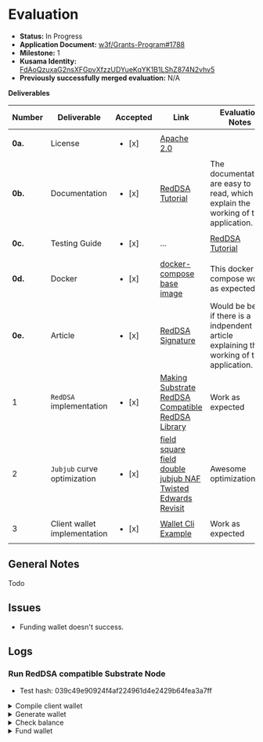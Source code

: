 # Evaluation

- **Status:** In Progress
- **Application Document:** [w3f/Grants-Program#1788](https://github.com/w3f/Grants-Program/blob/master/applications/zkwasm-rollups-transfer.md)
- **Milestone:** 1
- **Kusama Identity:** [FdAoQzuxaG2nsXFGpvXfzzUDYueKqYK1B1LShZ874N2vhv5](https://sub.id/FdAoQzuxaG2nsXFGpvXfzzUDYueKqYK1B1LShZ874N2vhv5)
- **Previously successfully merged evaluation:** N/A

**Deliverables**

| Number | Deliverable | Accepted | Link | Evaluation Notes |
| ------ | ----------- | -------- | ---- |----------------- |
| **0a.**| License |<ul><li>[x] </li></ul>| [Apache 2.0](https://github.com/KogarashiNetwork/Kogarashi/blob/master/LICENSE) | |
| **0b.** | Documentation |<ul><li>[x] </li></ul>|[RedDSA Tutorial](https://kogarashinetwork.github.io/Kogarashi/tutorial/reddsa_wallet/) | The documentations are easy to read, which explain the working of the application.|
| **0c.** | Testing Guide |<ul><li>[x] </li></ul>|...| [RedDSA Tutorial](https://kogarashinetwork.github.io/Kogarashi/tutorial/reddsa_wallet/)|
| **0d.** | Docker |<ul><li>[x] </li></ul>|[docker-compose](https://github.com/KogarashiNetwork/Kogarashi/blob/master/docker-compose.yml) [base image](https://github.com/KogarashiNetwork/Kogarashi/tree/master/docker)| This docker compose works as expected|
| **0e.** | Article |<ul><li>[x] </li></ul>|[RedDSA Signature](https://kogarashinetwork.github.io/Kogarashi/technical/reddsa_signature/)| Would be better if there is a indpendent article explaining the working of the application. |
| 1 | `RedDSA` implementation |<ul><li>[x] </li></ul>|[Making Substrate RedDSA Compatible](https://github.com/KogarashiNetwork/zksubstrate/compare/49a4103...95f493c) [RedDSA Library](https://github.com/KogarashiNetwork/Kogarashi/tree/master/primitive/redjubjub)| Work as expected|
| 2 | `Jubjub` curve optimization |<ul><li>[x] </li></ul>|[field square](https://github.com/KogarashiNetwork/Kogarashi/pull/64) [field double](https://github.com/KogarashiNetwork/Kogarashi/pull/63) [jubjub NAF](https://github.com/KogarashiNetwork/Kogarashi/pull/60) [Twisted Edwards Revisit](https://github.com/KogarashiNetwork/Kogarashi/pull/68) | Awesome optimization|
| 3 | Client wallet implementation |<ul><li>[x] </li></ul>|[Wallet Cli Example](https://github.com/KogarashiNetwork/Kogarashi/tree/master/node/client)| Work as expected|

## General Notes

Todo

## Issues

- Funding wallet doesn't success. 

## Logs

### Run RedDSA compatible Substrate Node

- Test hash: 039c49e90924f4af224961d4e2429b64fea3a7ff

<details>

<summary> Compile client wallet </summary>

```bash

    Finished dev [unoptimized + debuginfo] target(s) in 1.16s
     Running `/root/w3f/Kogarashi/node/target/debug/kogarashi-cli list`
Alice: 688aaf1bcc667d5d638ca77a043b840070d06c1a1debf62506aae982ba89916f (5ERn2yka...)
Bob: 5f663a5e6bf28e4662fdf1337ce7b97ac7ca882562f3232f4c42d3bfb8c8bf4a (5EDnmrtY...)
Charlie: fb095e55959f78cfb828b7a4a7cb5d457f5d7af9df2fa5c5d3d1c0dd24c3a3d4 (5HjrfBxH...)
Dave: 5db5aa498ce1a3464a77d2f53edbc0e8a10fae101274b9b4719e5fb532deac6b (5EBaGydF...)
Eve: a1b4b10611e8b0827f5a3391e5616745fb19f34ea4fac72c31f94c79df908139 (5FijF4Kw...)
Ferdie: a00cafbb660c4b8a61699287412d5c59aee6f5d29963f58c5531a6374bae4770 (5FgZHczL...)
One: 5a3c858ff53552c49fd2215c9c7b97c9b5364629d1d10d1756631a072426f380 (5E729Pgx...)
Two: f9941ccd9e52d051f50aa1dbb898fd0b8e3bb2c6505a1463c894d9693dfb6b56 (5Hhwn91H...)

```

</details>

<details>

<summary> Generate wallet </summary>

```bash

    Finished dev [unoptimized + debuginfo] target(s) in 0.44s
     Running `/root/w3f/Kogarashi/node/target/debug/kogarashi-cli init`
Start Wallet Generation...
SS58 Address: "5C6D8BcTQGrhiAh7LDv3tKeLYLLtMmKvZGgk3yM2TodESc65"
Wallet ID: 0125c4c280b8c51505d3a3f9354ad271067abddaa9487698523855287f5e4310 (5C6D8BcT...)
Wallet Seed: [5, 247, 249, 231, 0, 215, 194, 10, 104, 86, 121, 216, 233, 206, 48, 55, 45, 198, 195, 143, 90, 162, 51, 204, 31, 22, 105, 87, 45, 103, 61, 7]

```

</details>

<details>

<summary> Check balance </summary>

```bash

root@whisker:~/w3f/Kogarashi/node/client# cargo run balance
    Finished dev [unoptimized + debuginfo] target(s) in 0.47s
     Running `/root/w3f/Kogarashi/node/target/debug/kogarashi-cli balance`
0 Balance
root@whisker:~/w3f/Kogarashi/node/client# cargo run balance Bob
    Finished dev [unoptimized + debuginfo] target(s) in 0.47s
     Running `/root/w3f/Kogarashi/node/target/debug/kogarashi-cli balance Bob`
1152921504606846976 Balance

```

</details>

<details>

<summary> Fund wallet </summary>

```bash

root@whisker:~/w3f/Kogarashi/node/client# cargo run fund
    Finished dev [unoptimized + debuginfo] target(s) in 0.58s
     Running `/root/w3f/Kogarashi/node/target/debug/kogarashi-cli fund`
Transaction Success: Null
root@whisker:~/w3f/Kogarashi/node/client# cargo run balance
    Finished dev [unoptimized + debuginfo] target(s) in 0.58s
     Running `/root/w3f/Kogarashi/node/target/debug/kogarashi-cli balance`
0 Balance

```

</details>

